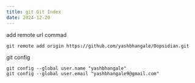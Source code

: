 ```yaml
---
title: git Git Index
date: 2024-12-20
---
```


add remote url commad

```
git remote add origin https://github.com/yashbhangale/Oopsidian.git
```


git config
```
git config --global user.name "yashbhangale"
git config --global user.email "yashbhangale9@gmail.com"
```

